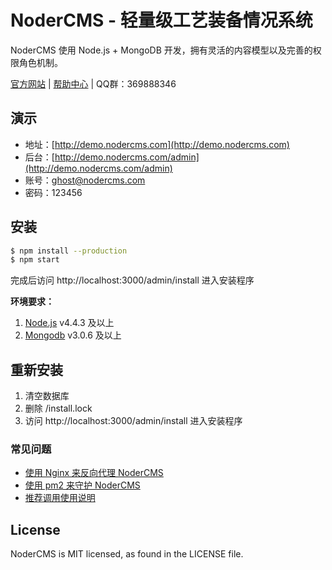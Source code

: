 # NoderCMS - 轻量级工艺装备情况系统

NoderCMS 使用 Node.js + MongoDB 开发，拥有灵活的内容模型以及完善的权限角色机制。

[官方网站](http://www.nodercms.com) | [帮助中心](http://www.nodercms.com/help) | QQ群：369888346

## 演示
- 地址：[http://demo.nodercms.com](http://demo.nodercms.com)
- 后台：[http://demo.nodercms.com/admin](http://demo.nodercms.com/admin)
- 账号：ghost@nodercms.com
- 密码：123456

## 安装

```bash
$ npm install --production
$ npm start
```

完成后访问 http://localhost:3000/admin/install 进入安装程序

**环境要求：**

1. [Node.js](https://www.nodejs.org) v4.4.3 及以上
2. [Mongodb](https://www.mongodb.org) v3.0.6 及以上

## 重新安装
1. 清空数据库
2. 删除 /install.lock
3. 访问 http://localhost:3000/admin/install 进入安装程序

### 常见问题
- [使用 Nginx 来反向代理 NoderCMS](http://www.nodercms.com/help/installation/shi-yong-nginx-lai-fan-xiang-dai-li-duo-ge-nodercms)
- [使用 pm2 来守护 NoderCMS](http://www.nodercms.com/help/installation/shi-yong-pm2-lai-shou-hu-nodercms)
- [推荐调用使用说明](http://www.nodercms.com/help/themes/features)

## License
NoderCMS is MIT licensed, as found in the LICENSE file.